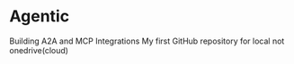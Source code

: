 # Agentic
Building A2A and MCP Integrations
My first GitHub repository for local not onedrive(cloud)
